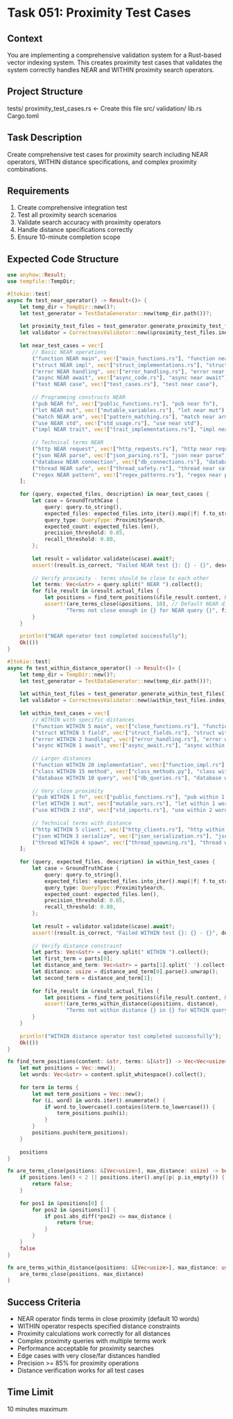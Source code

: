 # Task 051: Proximity Test Cases

## Context
You are implementing a comprehensive validation system for a Rust-based vector indexing system. This creates proximity test cases that validates the system correctly handles NEAR and WITHIN proximity search operators.

## Project Structure
tests/
  proximity_test_cases.rs  <- Create this file
src/
  validation/
  lib.rs
Cargo.toml

## Task Description
Create comprehensive test cases for proximity search including NEAR operators, WITHIN distance specifications, and complex proximity combinations.

## Requirements
1. Create comprehensive integration test
2. Test all proximity search scenarios
3. Validate search accuracy with proximity operators
4. Handle distance specifications correctly
5. Ensure 10-minute completion scope

## Expected Code Structure
```rust
use anyhow::Result;
use tempfile::TempDir;

#[tokio::test]
async fn test_near_operator() -> Result<()> {
    let temp_dir = TempDir::new()?;
    let test_generator = TestDataGenerator::new(temp_dir.path())?;
    
    let proximity_test_files = test_generator.generate_proximity_test_files().await?;
    let validator = CorrectnessValidator::new(&proximity_test_files.index_path, &proximity_test_files.vector_path).await?;
    
    let near_test_cases = vec![
        // Basic NEAR operations
        ("function NEAR main", vec!["main_functions.rs"], "function near main"),
        ("struct NEAR impl", vec!["struct_implementations.rs"], "struct near impl"),
        ("error NEAR handling", vec!["error_handling.rs"], "error near handling"),
        ("async NEAR await", vec!["async_code.rs"], "async near await"),
        ("test NEAR case", vec!["test_cases.rs"], "test near case"),
        
        // Programming constructs NEAR
        ("pub NEAR fn", vec!["public_functions.rs"], "pub near fn"),
        ("let NEAR mut", vec!["mutable_variables.rs"], "let near mut"),
        ("match NEAR arm", vec!["pattern_matching.rs"], "match near arm"),
        ("use NEAR std", vec!["std_usage.rs"], "use near std"),
        ("impl NEAR trait", vec!["trait_implementations.rs"], "impl near trait"),
        
        // Technical terms NEAR
        ("http NEAR request", vec!["http_requests.rs"], "http near request"),
        ("json NEAR parse", vec!["json_parsing.rs"], "json near parse"),
        ("database NEAR connection", vec!["db_connections.rs"], "database near connection"),
        ("thread NEAR safe", vec!["thread_safety.rs"], "thread near safe"),
        ("regex NEAR pattern", vec!["regex_patterns.rs"], "regex near pattern"),
    ];
    
    for (query, expected_files, description) in near_test_cases {
        let case = GroundTruthCase {
            query: query.to_string(),
            expected_files: expected_files.into_iter().map(|f| f.to_string()).collect(),
            query_type: QueryType::ProximitySearch,
            expected_count: expected_files.len(),
            precision_threshold: 0.85,
            recall_threshold: 0.80,
        };
        
        let result = validator.validate(&case).await?;
        assert!(result.is_correct, "Failed NEAR test {}: {} - {}", description, query, result.summary());
        
        // Verify proximity - terms should be close to each other
        let terms: Vec<&str> = query.split(" NEAR ").collect();
        for file_result in &result.actual_files {
            let positions = find_term_positions(&file_result.content, &terms);
            assert!(are_terms_close(&positions, 10), // Default NEAR distance
                   "Terms not close enough in {} for NEAR query {}", file_result.filename, query);
        }
    }
    
    println!("NEAR operator test completed successfully");
    Ok(())
}

#[tokio::test]
async fn test_within_distance_operator() -> Result<()> {
    let temp_dir = TempDir::new()?;
    let test_generator = TestDataGenerator::new(temp_dir.path())?;
    
    let within_test_files = test_generator.generate_within_test_files().await?;
    let validator = CorrectnessValidator::new(&within_test_files.index_path, &within_test_files.vector_path).await?;
    
    let within_test_cases = vec![
        // WITHIN with specific distances
        ("function WITHIN 5 main", vec!["close_functions.rs"], "function within 5 words of main"),
        ("struct WITHIN 3 field", vec!["struct_fields.rs"], "struct within 3 words of field"),
        ("error WITHIN 2 handling", vec!["error_handling.rs"], "error within 2 words of handling"),
        ("async WITHIN 1 await", vec!["async_await.rs"], "async within 1 word of await"),
        
        // Larger distances
        ("function WITHIN 20 implementation", vec!["function_impl.rs"], "function within 20 words of implementation"),
        ("class WITHIN 15 method", vec!["class_methods.py"], "class within 15 words of method"),
        ("database WITHIN 10 query", vec!["db_queries.rs"], "database within 10 words of query"),
        
        // Very close proximity
        ("pub WITHIN 1 fn", vec!["public_functions.rs"], "pub within 1 word of fn"),
        ("let WITHIN 1 mut", vec!["mutable_vars.rs"], "let within 1 word of mut"),
        ("use WITHIN 2 std", vec!["std_imports.rs"], "use within 2 words of std"),
        
        // Technical terms with distance
        ("http WITHIN 5 client", vec!["http_clients.rs"], "http within 5 words of client"),
        ("json WITHIN 3 serialize", vec!["json_serialization.rs"], "json within 3 words of serialize"),
        ("thread WITHIN 4 spawn", vec!["thread_spawning.rs"], "thread within 4 words of spawn"),
    ];
    
    for (query, expected_files, description) in within_test_cases {
        let case = GroundTruthCase {
            query: query.to_string(),
            expected_files: expected_files.into_iter().map(|f| f.to_string()).collect(),
            query_type: QueryType::ProximitySearch,
            expected_count: expected_files.len(),
            precision_threshold: 0.85,
            recall_threshold: 0.80,
        };
        
        let result = validator.validate(&case).await?;
        assert!(result.is_correct, "Failed WITHIN test {}: {} - {}", description, query, result.summary());
        
        // Verify distance constraint
        let parts: Vec<&str> = query.split(" WITHIN ").collect();
        let first_term = parts[0];
        let distance_and_term: Vec<&str> = parts[1].split(' ').collect();
        let distance: usize = distance_and_term[0].parse().unwrap();
        let second_term = distance_and_term[1];
        
        for file_result in &result.actual_files {
            let positions = find_term_positions(&file_result.content, &[first_term, second_term]);
            assert!(are_terms_within_distance(&positions, distance),
                   "Terms not within distance {} in {} for WITHIN query {}", distance, file_result.filename, query);
        }
    }
    
    println!("WITHIN distance operator test completed successfully");
    Ok(())
}

fn find_term_positions(content: &str, terms: &[&str]) -> Vec<Vec<usize>> {
    let mut positions = Vec::new();
    let words: Vec<&str> = content.split_whitespace().collect();
    
    for term in terms {
        let mut term_positions = Vec::new();
        for (i, word) in words.iter().enumerate() {
            if word.to_lowercase().contains(&term.to_lowercase()) {
                term_positions.push(i);
            }
        }
        positions.push(term_positions);
    }
    
    positions
}

fn are_terms_close(positions: &[Vec<usize>], max_distance: usize) -> bool {
    if positions.len() < 2 || positions.iter().any(|p| p.is_empty()) {
        return false;
    }
    
    for pos1 in &positions[0] {
        for pos2 in &positions[1] {
            if pos1.abs_diff(*pos2) <= max_distance {
                return true;
            }
        }
    }
    false
}

fn are_terms_within_distance(positions: &[Vec<usize>], max_distance: usize) -> bool {
    are_terms_close(positions, max_distance)
}
```

## Success Criteria
- NEAR operator finds terms in close proximity (default 10 words)
- WITHIN operator respects specified distance constraints  
- Proximity calculations work correctly for all distances
- Complex proximity queries with multiple terms work
- Performance acceptable for proximity searches
- Edge cases with very close/far distances handled
- Precision >= 85% for proximity operations
- Distance verification works for all test cases

## Time Limit
10 minutes maximum